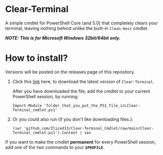 # Clear-Terminal

A simple cmdlet for PowerShell Core (and 5.0) that completely clears your terminal, leaving nothing behind unlike the built-in `Clean-Host` cmdlet.

___NOTE: This is for Microsoft Windows 32bit/64bit **only**.___

# How to install?

Versions will be posted on the releases page of this repository.
1. Click this [link](https://github.com/Zliced13/Clear-Terminal_Cmdlet/raw/main/Clear-Terminal_cmdlet.ps1) here, to download the latest version of `Clear-Terminal`.

    After you have downloaded the file, add the cmdlet to your current PowerShell session, by running:
    ```
    Import-Module 'folder_that_you_put_the_PS1_file_in\Clear-Terminal_cmdlet.ps1'
    ```

2. Or you could also run (if you don't like downloading files.):
    ```
    (iwr 'github.com/Zliced13/Clear-Terminal_Cmdlet/raw/main/Clear-Terminal_cmdlet.ps1').Content | iex
    ```

If you want to make the cmdlet **permanent** for every PowerShell session, add one of the two commands to your **`$PROFILE`**.

